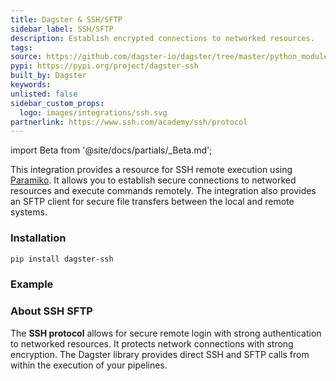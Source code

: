 ```yaml
---
title: Dagster & SSH/SFTP
sidebar_label: SSH/SFTP
description: Establish encrypted connections to networked resources.
tags:
source: https://github.com/dagster-io/dagster/tree/master/python_modules/libraries/dagster-ssh
pypi: https://pypi.org/project/dagster-ssh
built_by: Dagster
keywords:
unlisted: false
sidebar_custom_props:
  logo: images/integrations/ssh.svg
partnerlink: https://www.ssh.com/academy/ssh/protocol
---
```


import Beta from '@site/docs/partials/\_Beta.md';

<Beta />

This integration provides a resource for SSH remote execution using [Paramiko](https://github.com/paramiko/paramiko). It allows you to establish secure connections to networked resources and execute commands remotely. The integration also provides an SFTP client for secure file transfers between the local and remote systems.

### Installation

```bash
pip install dagster-ssh
```

### Example

<CodeExample path="docs_snippets/docs_snippets/integrations/ssh-sftp.py" language="python" />

### About SSH SFTP

The **SSH protocol** allows for secure remote login with strong authentication to networked resources. It protects network connections with strong encryption. The Dagster library provides direct SSH and SFTP calls from within the execution of your pipelines.
